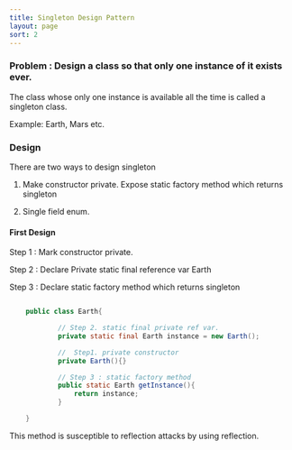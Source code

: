 ```yaml
---
title: Singleton Design Pattern
layout: page
sort: 2
---
```


### Problem : Design a class so that only **one** instance of it exists ever.

The class whose only one instance is available all the time is called a singleton class.

Example: Earth, Mars etc.


### Design

There are two ways to design singleton

1. Make constructor private. Expose static factory method which returns singleton

2. Single field enum.

#### First Design

Step 1 : Mark constructor private.

Step 2  : Declare Private static final reference var Earth

Step 3  :  Declare static factory method which returns singleton

```java

	public class Earth{

			// Step 2. static final private ref var.
            private static final Earth instance = new Earth();

            //  Step1. private constructor
			private Earth(){}

			// Step 3 : static factory method
			public static Earth getInstance(){
				return instance;
			}

	}

```


This method is susceptible to reflection attacks by using reflection.
